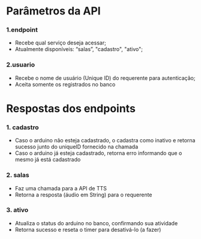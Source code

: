 # Parâmetros da API
### 1.endpoint
  - Recebe qual serviço deseja acessar;
  - Atualmente disponíveis: “salas”, "cadastro", "ativo";
  
### 2.usuario
  - Recebe o nome de usuário (Unique ID) do requerente para autenticação;
  - Aceita somente os registrados no banco


# Respostas dos endpoints
### 1. cadastro
  - Caso o arduino não esteja cadastrado, o cadastra como inativo e retorna sucesso junto do uniqueID fornecido na chamada
  - Caso o arduino já esteja cadastrado, retorna erro informando que o mesmo já está cadastrado

### 2. salas
  - Faz uma chamada para a API de TTS
  - Retorna a resposta (áudio em  String) para o requerente

### 3. ativo
  - Atualiza o status do arduino no banco, confirmando sua atividade
  - Retorna sucesso e reseta o timer para desativá-lo (a fazer)
